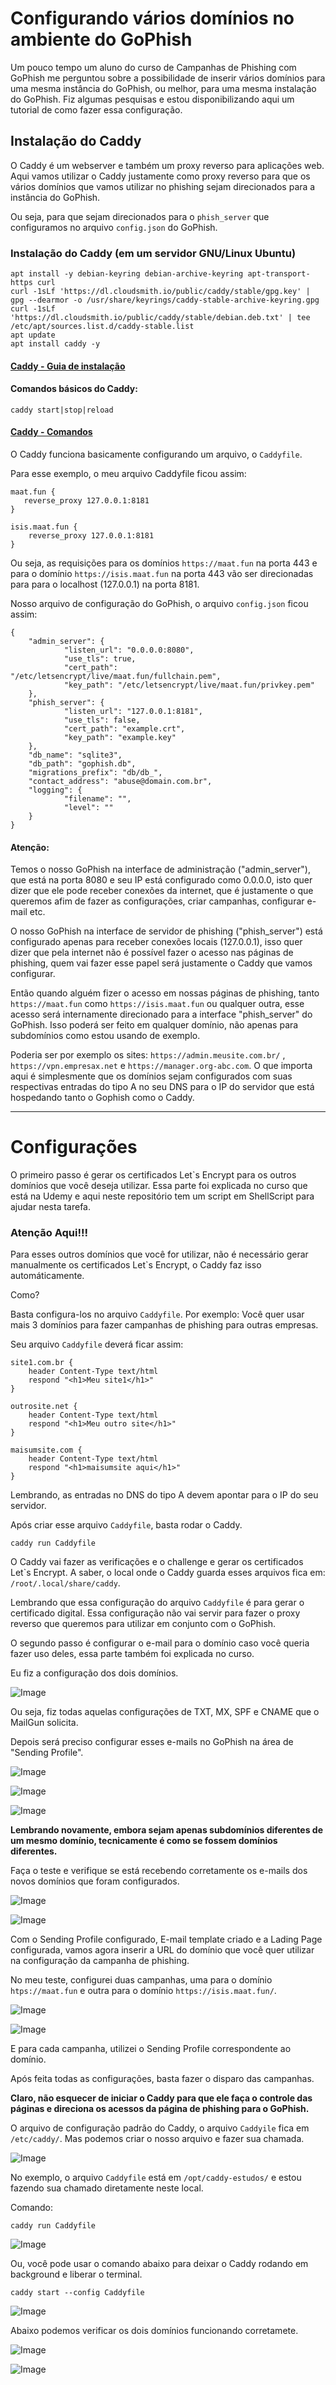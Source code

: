
# Configurando vários domínios no ambiente do GoPhish

Um pouco tempo um aluno do curso de Campanhas de Phishing com GoPhish me perguntou sobre a possibilidade de inserir vários domínios para uma mesma instância do GoPhish, ou melhor, para uma mesma instalação do GoPhish. Fiz algumas pesquisas e estou disponibilizando aqui um tutorial de como fazer essa configuração.

## Instalação do Caddy 

O Caddy é um webserver e também um proxy reverso para aplicações web. Aqui vamos utilizar o Caddy justamente como proxy reverso para que os vários domínios que vamos utilizar no phishing sejam direcionados para a instância do GoPhish.

Ou seja, para que sejam direcionados para o ```phish_server``` que configuramos no arquivo ```config.json``` do GoPhish.

### Instalação do Caddy (em um servidor GNU/Linux Ubuntu)

```
apt install -y debian-keyring debian-archive-keyring apt-transport-https curl
curl -1sLf 'https://dl.cloudsmith.io/public/caddy/stable/gpg.key' | gpg --dearmor -o /usr/share/keyrings/caddy-stable-archive-keyring.gpg
curl -1sLf 'https://dl.cloudsmith.io/public/caddy/stable/debian.deb.txt' | tee /etc/apt/sources.list.d/caddy-stable.list
apt update
apt install caddy -y
```

#### [ Caddy - Guia de instalação ](https://caddyserver.com/docs/install#static-binaries)

#### Comandos básicos do Caddy:

```
caddy start|stop|reload
```

#### [ Caddy - Comandos ](https://caddyserver.com/docs/command-line)

O Caddy funciona basicamente configurando um arquivo, o ```Caddyfile```.

Para esse exemplo, o meu arquivo Caddyfile ficou assim:

```
maat.fun {
   reverse_proxy 127.0.0.1:8181
}

isis.maat.fun {
    reverse_proxy 127.0.0.1:8181
}
```

Ou seja, as requisições para os domínios ```https://maat.fun``` na porta 443 e para o domínio ```https://isis.maat.fun``` na porta 443 vão ser direcionadas para para o localhost (127.0.0.1) na porta 8181.

Nosso arquivo de configuração do GoPhish, o arquivo ```config.json``` ficou assim:

```
{
    "admin_server": {
            "listen_url": "0.0.0.0:8080",
            "use_tls": true,
            "cert_path": "/etc/letsencrypt/live/maat.fun/fullchain.pem",
            "key_path": "/etc/letsencrypt/live/maat.fun/privkey.pem"
    },
    "phish_server": {
            "listen_url": "127.0.0.1:8181",
            "use_tls": false,
            "cert_path": "example.crt",
            "key_path": "example.key"
    },
    "db_name": "sqlite3",
    "db_path": "gophish.db",
    "migrations_prefix": "db/db_",
    "contact_address": "abuse@domain.com.br",
    "logging": {
            "filename": "",
            "level": ""
    }
}
```

#### Atenção:

Temos o nosso GoPhish na interface de administração ("admin_server"), que está na porta 8080 e seu IP está configurado como 0.0.0.0, isto quer dizer que ele pode receber conexões da internet, que é justamente o que queremos afim de fazer as configurações, criar campanhas, configurar e-mail etc.

O nosso GoPhish na interface de servidor de phishing ("phish_server") está configurado apenas para receber conexões locais (127.0.0.1), isso quer dizer que pela internet não é possível fazer o acesso nas páginas de phishing, quem vai fazer esse papel será justamente o Caddy que vamos configurar.

Então quando alguém fizer o acesso em nossas páginas de phishing, tanto ```https://maat.fun``` como ```https://isis.maat.fun``` ou qualquer outra, esse acesso será internamente direcionado para a interface "phish_server" do GoPhish. Isso poderá ser feito em qualquer domínio, não apenas para subdomínios como estou usando de exemplo.

Poderia ser por exemplo os sites: ```https://admin.meusite.com.br/``` , ```https://vpn.empresax.net``` e ```https://manager.org-abc.com```. O que importa aqui é simplesmente que os domínios sejam configurados com suas respectivas entradas do tipo A no seu DNS para o IP do servidor que está hospedando tanto o Gophish como o Caddy.

<hr>

# Configurações 

O primeiro passo é gerar os certificados Let`s Encrypt para os outros domínios que você deseja utilizar. Essa parte foi explicada no curso que está na Udemy e aqui neste repositório tem um script em ShellScript para ajudar nesta tarefa.

### Atenção Aqui!!!

Para esses outros domínios que você for utilizar, não é necessário gerar manualmente os certificados Let`s Encrypt, o Caddy faz isso automáticamente.

Como? 

Basta configura-los no arquivo ```Caddyfile```.
Por exemplo: Você quer usar mais 3 domínios para fazer campanhas de phishing para outras empresas.

Seu arquivo ```Caddyfile``` deverá ficar assim: 

```
site1.com.br {
    header Content-Type text/html
    respond "<h1>Meu site1</h1>"
}

outrosite.net {
    header Content-Type text/html
    respond "<h1>Meu outro site</h1>"
}

maisumsite.com {
    header Content-Type text/html
    respond "<h1>maisumsite aqui</h1>"
}

```

Lembrando, as entradas no DNS do tipo A devem apontar para o IP do seu servidor.

Após criar esse arquivo ```Caddyfile```, basta rodar o Caddy.

```
caddy run Caddyfile
```

O Caddy vai fazer as verificações e o challenge e gerar os certificados Let`s Encrypt.
A saber, o local onde o Caddy guarda esses arquivos fica em: ```/root/.local/share/caddy```.

Lembrando que essa configuração do arquivo ```Caddyfile``` é para gerar o certificado digital. Essa configuração não vai servir para fazer o proxy reverso que queremos para utilizar em conjunto com o GoPhish.

O segundo passo é configurar o e-mail para o domínio caso você queria fazer uso deles, essa parte também foi explicada no curso.

Eu fiz a configuração dos dois domínios.

![Image](images/mailGun_001.png)

Ou seja, fiz todas aquelas configurações de TXT, MX, SPF e CNAME que o MailGun solicita.

Depois será preciso configurar esses e-mails no GoPhish na área de "Sending Profile".

![Image](images/profile_isis.jpg)

![Image](images/profile_maat.jpg)

![Image](images/profiles.jpg)

**Lembrando novamente, embora sejam apenas subdomínios diferentes de um mesmo domínio, tecnicamente é como se fossem domínios diferentes.**

Faça o teste e verifique se está recebendo corretamente os e-mails dos novos domínios que foram configurados.

![Image](images/email_isis_001.jpg)

![Image](images/email_maat_001.jpg)

Com o Sending Profile configurado, E-mail template criado e a Lading Page configurada, vamos agora inserir a URL do domínio que você quer utilizar na configuração da campanha de phishing.

No meu teste, configurei duas campanhas, uma para o domínio ```htps://maat.fun``` e outra para o domínio ```https://isis.maat.fun/```.

![Image](images/nova_campanha_isis_001.jpg)

![Image](images/nova_campanha_maat_001.jpg)

E para cada campanha, utilizei o Sending Profile correspondente ao domínio.

Após feita todas as configurações, basta fazer o disparo das campanhas.

**Claro, não esquecer de iniciar o Caddy para que ele faça o controle das páginas e direciona os acessos da página de phishing para o GoPhish.**

O arquivo de configuração padrão do Caddy, o arquivo ```Caddyile``` fica em ```/etc/caddy/```. Mas podemos criar o nosso arquivo e fazer sua chamada.

![Image](images/caddy_001.jpg)

No exemplo, o arquivo ```Caddyfile``` está em ```/opt/caddy-estudos/``` e estou fazendo sua chamado diretamente neste local.

Comando:
```
caddy run Caddyfile
```

![Image](images/caddy_002.jpg)

Ou, você pode usar o comando abaixo para deixar o Caddy rodando em background e liberar o terminal.

```
caddy start --config Caddyfile
```

![Image](images/caddy_003.jpg)


Abaixo podemos verificar os dois domínios funcionando corretamete.

![Image](images/pagina_phishing_isis.jpg)

![Image](images/pagina_phishing_maat.jpg)

